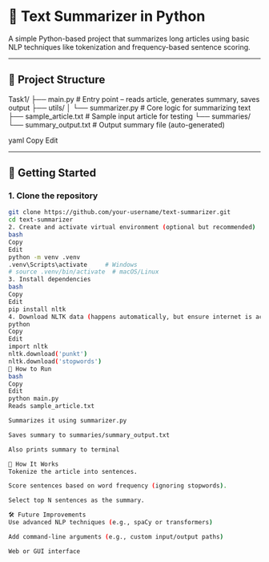 # 🧠 Text Summarizer in Python

A simple Python-based project that summarizes long articles using basic NLP techniques like tokenization and frequency-based sentence scoring.

---

## 📁 Project Structure

Task1/
├── main.py # Entry point – reads article, generates summary, saves output
├── utils/
│ └── summarizer.py # Core logic for summarizing text
├── sample_article.txt # Sample input article for testing
└── summaries/
└── summary_output.txt # Output summary file (auto-generated)

yaml
Copy
Edit

---

## 🚀 Getting Started

### 1. Clone the repository

```bash
git clone https://github.com/your-username/text-summarizer.git
cd text-summarizer
2. Create and activate virtual environment (optional but recommended)
bash
Copy
Edit
python -m venv .venv
.venv\Scripts\activate     # Windows
# source .venv/bin/activate  # macOS/Linux
3. Install dependencies
bash
Copy
Edit
pip install nltk
4. Download NLTK data (happens automatically, but ensure internet is active)
python
Copy
Edit
import nltk
nltk.download('punkt')
nltk.download('stopwords')
🧪 How to Run
bash
Copy
Edit
python main.py
Reads sample_article.txt

Summarizes it using summarizer.py

Saves summary to summaries/summary_output.txt

Also prints summary to terminal

🧠 How It Works
Tokenize the article into sentences.

Score sentences based on word frequency (ignoring stopwords).

Select top N sentences as the summary.

🛠️ Future Improvements
Use advanced NLP techniques (e.g., spaCy or transformers)

Add command-line arguments (e.g., custom input/output paths)

Web or GUI interface

